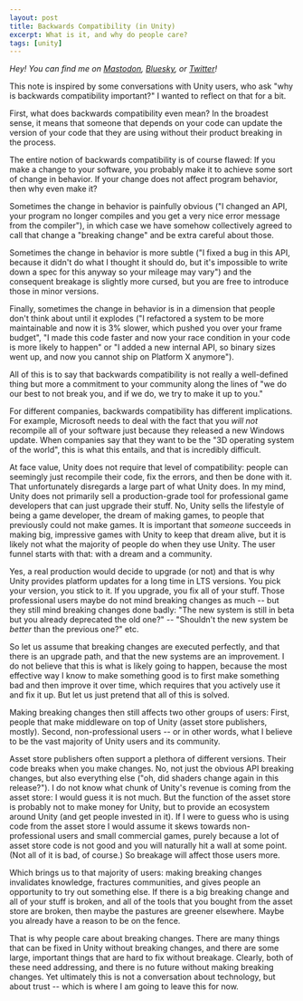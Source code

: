 ```yaml
---
layout: post
title: Backwards Compatibility (in Unity)
excerpt: What is it, and why do people care?
tags: [unity]
---
```


_Hey! You can find me on [Mastodon](https://mastodon.gamedev.place/@sschoener), [Bluesky](https://bsky.app/profile/sschoener.bsky.social), or [Twitter](https://twitter.com/s4schoener)!_

This note is inspired by some conversations with Unity users, who ask "why is backwards compatibility important?" I wanted to reflect on that for a bit.

First, what does backwards compatibility even mean? In the broadest sense, it means that someone that depends on your code can update the version of your code that they are using without their product breaking in the process.

The entire notion of backwards compatibility is of course flawed: If you make a change to your software, you probably make it to achieve some sort of change in behavior. If your change does not affect program behavior, then why even make it?

Sometimes the change in behavior is painfully obvious ("I changed an API, your program no longer compiles and you get a very nice error message from the compiler"), in which case we have somehow collectively agreed to call that change a "breaking change" and be extra careful about those.

Sometimes the change in behavior is more subtle ("I fixed a bug in this API, because it didn't do what I thought it should do, but it's impossible to write down a spec for this anyway so your mileage may vary") and the consequent breakage is slightly more cursed, but you are free to introduce those in minor versions.

Finally, sometimes the change in behavior is in a dimension that people don't think about until it explodes ("I refactored a system to be more maintainable and now it is 3% slower, which pushed you over your frame budget", "I made this code faster and now your race condition in your code is more likely to happen" or "I added a new internal API, so binary sizes went up, and now you cannot ship on Platform X anymore").

All of this is to say that backwards compatibility is not really a well-defined thing but more a commitment to your community along the lines of "we do our best to not break you, and if we do, we try to make it up to you."

For different companies, backwards compatibility has different implications. For example, Microsoft needs to deal with the fact that you _will not_ recompile all of your software just because they released a new Windows update. When companies say that they want to be the "3D operating system of the world", this is what this entails, and that is incredibly difficult.

At face value, Unity does not require that level of compatibility: people can seemingly just recompile their code, fix the errors, and then be done with it. That unfortunately disregards a large part of what Unity does. In my mind, Unity does not primarily sell a production-grade tool for professional game developers that can just upgrade their stuff. No, Unity sells the lifestyle of being a game developer, the dream of making games, to people that previously could not make games. It is important that _someone_ succeeds in making big, impressive games with Unity to keep that dream alive, but it is likely not what the majority of people do when they use Unity. The user funnel starts with that: with a dream and a community.

Yes, a real production would decide to upgrade (or not) and that is why Unity provides platform updates for a long time in LTS versions. You pick your version, you stick to it. If you upgrade, you fix all of your stuff. Those professional users maybe do not mind breaking changes as much -- but they still mind breaking changes done badly: "The new system is still in beta but you already deprecated the old one?" -- "Shouldn't the new system be _better_ than the previous one?" etc.

So let us assume that breaking changes are executed perfectly, and that there is an upgrade path, and that the new systems are an improvement. I do not believe that this is what is likely going to happen, because the most effective way I know to make something good is to first make something bad and then improve it over time, which requires that you actively use it and fix it up. But let us just pretend that all of this is solved.

Making breaking changes then still affects two other groups of users: First, people that make middleware on top of Unity (asset store publishers, mostly). Second, non-professional users -- or in other words, what I believe to be the vast majority of Unity users and its community.

Asset store publishers often support a plethora of different versions. Their code breaks when you make changes. No, not just the obvious API breaking changes, but also everything else ("oh, did shaders change again in this release?"). I do not know what chunk of Unity's revenue is coming from the asset store: I would guess it is not much. But the function of the asset store is probably not to make money for Unity, but to provide an ecosystem around Unity (and get people invested in it). If I were to guess who is using code from the asset store I would assume it skews towards non-professional users and small commercial games, purely because a lot of asset store code is not good and you will naturally hit a wall at some point. (Not all of it is bad, of course.) So breakage will affect those users more.

Which brings us to that majority of users: making breaking changes invalidates knowledge, fractures communities, and gives people an opportunity to try out something else. If there is a big breaking change and all of your stuff is broken, and all of the tools that you bought from the asset store are broken, then maybe the pastures are greener elsewhere. Maybe you already have a reason to be on the fence.

That is why people care about breaking changes. There are many things that can be fixed in Unity without breaking changes, and there are some large, important things that are hard to fix without breakage. Clearly, both of these need addressing, and there is no future without making breaking changes. Yet ultimately this is not a conversation about technology, but about trust -- which is where I am going to leave this for now.
